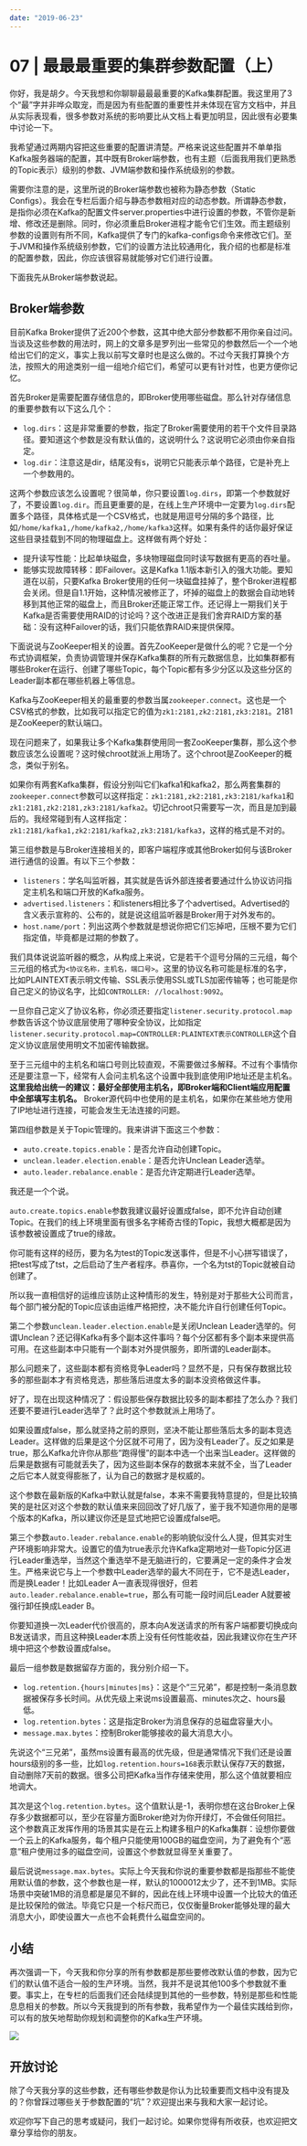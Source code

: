 ```yaml
---
date: "2019-06-23"
---  
```

      
# 07 | 最最最重要的集群参数配置（上）
你好，我是胡夕。今天我想和你聊聊最最最重要的Kafka集群配置。我这里用了3个“最”字并非哗众取宠，而是因为有些配置的重要性并未体现在官方文档中，并且从实际表现看，很多参数对系统的影响要比从文档上看更加明显，因此很有必要集中讨论一下。

我希望通过两期内容把这些重要的配置讲清楚。严格来说这些配置并不单单指Kafka服务器端的配置，其中既有Broker端参数，也有主题（后面我用我们更熟悉的Topic表示）级别的参数、JVM端参数和操作系统级别的参数。

需要你注意的是，这里所说的Broker端参数也被称为静态参数（Static Configs）。我会在专栏后面介绍与静态参数相对应的动态参数。所谓静态参数，是指你必须在Kafka的配置文件server.properties中进行设置的参数，不管你是新增、修改还是删除。同时，你必须重启Broker进程才能令它们生效。而主题级别参数的设置则有所不同，Kafka提供了专门的kafka-configs命令来修改它们。至于JVM和操作系统级别参数，它们的设置方法比较通用化，我介绍的也都是标准的配置参数，因此，你应该很容易就能够对它们进行设置。

下面我先从Broker端参数说起。

<!-- [[[read_end]]] -->

## Broker端参数

目前Kafka Broker提供了近200个参数，这其中绝大部分参数都不用你亲自过问。当谈及这些参数的用法时，网上的文章多是罗列出一些常见的参数然后一个一个地给出它们的定义，事实上我以前写文章时也是这么做的。不过今天我打算换个方法，按照大的用途类别一组一组地介绍它们，希望可以更有针对性，也更方便你记忆。

首先Broker是需要配置存储信息的，即Broker使用哪些磁盘。那么针对存储信息的重要参数有以下这么几个：

* `log.dirs`：这是非常重要的参数，指定了Broker需要使用的若干个文件目录路径。要知道这个参数是没有默认值的，这说明什么？这说明它必须由你亲自指定。
* `log.dir`：注意这是dir，结尾没有s，说明它只能表示单个路径，它是补充上一个参数用的。

这两个参数应该怎么设置呢？很简单，你只要设置`log.dirs`，即第一个参数就好了，不要设置`log.dir`。而且更重要的是，在线上生产环境中一定要为`log.dirs`配置多个路径，具体格式是一个CSV格式，也就是用逗号分隔的多个路径，比如`/home/kafka1,/home/kafka2,/home/kafka3`这样。如果有条件的话你最好保证这些目录挂载到不同的物理磁盘上。这样做有两个好处：

* 提升读写性能：比起单块磁盘，多块物理磁盘同时读写数据有更高的吞吐量。
* 能够实现故障转移：即Failover。这是Kafka 1.1版本新引入的强大功能。要知道在以前，只要Kafka Broker使用的任何一块磁盘挂掉了，整个Broker进程都会关闭。但是自1.1开始，这种情况被修正了，坏掉的磁盘上的数据会自动地转移到其他正常的磁盘上，而且Broker还能正常工作。还记得上一期我们关于Kafka是否需要使用RAID的讨论吗？这个改进正是我们舍弃RAID方案的基础：没有这种Failover的话，我们只能依靠RAID来提供保障。

下面说说与ZooKeeper相关的设置。首先ZooKeeper是做什么的呢？它是一个分布式协调框架，负责协调管理并保存Kafka集群的所有元数据信息，比如集群都有哪些Broker在运行、创建了哪些Topic，每个Topic都有多少分区以及这些分区的Leader副本都在哪些机器上等信息。

Kafka与ZooKeeper相关的最重要的参数当属`zookeeper.connect`。这也是一个CSV格式的参数，比如我可以指定它的值为`zk1:2181,zk2:2181,zk3:2181`。2181是ZooKeeper的默认端口。

现在问题来了，如果我让多个Kafka集群使用同一套ZooKeeper集群，那么这个参数应该怎么设置呢？这时候chroot就派上用场了。这个chroot是ZooKeeper的概念，类似于别名。

如果你有两套Kafka集群，假设分别叫它们kafka1和kafka2，那么两套集群的`zookeeper.connect`参数可以这样指定：`zk1:2181,zk2:2181,zk3:2181/kafka1`和`zk1:2181,zk2:2181,zk3:2181/kafka2`。切记chroot只需要写一次，而且是加到最后的。我经常碰到有人这样指定：`zk1:2181/kafka1,zk2:2181/kafka2,zk3:2181/kafka3`，这样的格式是不对的。

第三组参数是与Broker连接相关的，即客户端程序或其他Broker如何与该Broker进行通信的设置。有以下三个参数：

* `listeners`：学名叫监听器，其实就是告诉外部连接者要通过什么协议访问指定主机名和端口开放的Kafka服务。
* `advertised.listeners`：和listeners相比多了个advertised。Advertised的含义表示宣称的、公布的，就是说这组监听器是Broker用于对外发布的。
* `host.name/port`：列出这两个参数就是想说你把它们忘掉吧，压根不要为它们指定值，毕竟都是过期的参数了。

我们具体说说监听器的概念，从构成上来说，它是若干个逗号分隔的三元组，每个三元组的格式为`<协议名称，主机名，端口号>`。这里的协议名称可能是标准的名字，比如PLAINTEXT表示明文传输、SSL表示使用SSL或TLS加密传输等；也可能是你自己定义的协议名字，比如`CONTROLLER: //localhost:9092`。

一旦你自己定义了协议名称，你必须还要指定`listener.security.protocol.map`参数告诉这个协议底层使用了哪种安全协议，比如指定`listener.security.protocol.map=CONTROLLER:PLAINTEXT表示CONTROLLER`这个自定义协议底层使用明文不加密传输数据。

至于三元组中的主机名和端口号则比较直观，不需要做过多解释。不过有个事情你还是要注意一下，经常有人会问主机名这个设置中我到底使用IP地址还是主机名。**这里我给出统一的建议：最好全部使用主机名，即Broker端和Client端应用配置中全部填写主机名。** Broker源代码中也使用的是主机名，如果你在某些地方使用了IP地址进行连接，可能会发生无法连接的问题。

第四组参数是关于Topic管理的。我来讲讲下面这三个参数：

* `auto.create.topics.enable`：是否允许自动创建Topic。
* `unclean.leader.election.enable`：是否允许Unclean Leader选举。
* `auto.leader.rebalance.enable`：是否允许定期进行Leader选举。

我还是一个个说。

`auto.create.topics.enable`参数我建议最好设置成false，即不允许自动创建Topic。在我们的线上环境里面有很多名字稀奇古怪的Topic，我想大概都是因为该参数被设置成了true的缘故。

你可能有这样的经历，要为名为test的Topic发送事件，但是不小心拼写错误了，把test写成了tst，之后启动了生产者程序。恭喜你，一个名为tst的Topic就被自动创建了。

所以我一直相信好的运维应该防止这种情形的发生，特别是对于那些大公司而言，每个部门被分配的Topic应该由运维严格把控，决不能允许自行创建任何Topic。

第二个参数`unclean.leader.election.enable`是关闭Unclean Leader选举的。何谓Unclean？还记得Kafka有多个副本这件事吗？每个分区都有多个副本来提供高可用。在这些副本中只能有一个副本对外提供服务，即所谓的Leader副本。

那么问题来了，这些副本都有资格竞争Leader吗？显然不是，只有保存数据比较多的那些副本才有资格竞选，那些落后进度太多的副本没资格做这件事。

好了，现在出现这种情况了：假设那些保存数据比较多的副本都挂了怎么办？我们还要不要进行Leader选举了？此时这个参数就派上用场了。

如果设置成false，那么就坚持之前的原则，坚决不能让那些落后太多的副本竞选Leader。这样做的后果是这个分区就不可用了，因为没有Leader了。反之如果是true，那么Kafka允许你从那些“跑得慢”的副本中选一个出来当Leader。这样做的后果是数据有可能就丢失了，因为这些副本保存的数据本来就不全，当了Leader之后它本人就变得膨胀了，认为自己的数据才是权威的。

这个参数在最新版的Kafka中默认就是false，本来不需要我特意提的，但是比较搞笑的是社区对这个参数的默认值来来回回改了好几版了，鉴于我不知道你用的是哪个版本的Kafka，所以建议你还是显式地把它设置成false吧。

第三个参数`auto.leader.rebalance.enable`的影响貌似没什么人提，但其实对生产环境影响非常大。设置它的值为true表示允许Kafka定期地对一些Topic分区进行Leader重选举，当然这个重选举不是无脑进行的，它要满足一定的条件才会发生。严格来说它与上一个参数中Leader选举的最大不同在于，它不是选Leader，而是换Leader！比如Leader A一直表现得很好，但若`auto.leader.rebalance.enable=true`，那么有可能一段时间后Leader A就要被强行卸任换成Leader B。

你要知道换一次Leader代价很高的，原本向A发送请求的所有客户端都要切换成向B发送请求，而且这种换Leader本质上没有任何性能收益，因此我建议你在生产环境中把这个参数设置成false。

最后一组参数是数据留存方面的，我分别介绍一下。

* `log.retention.{hours|minutes|ms}`：这是个“三兄弟”，都是控制一条消息数据被保存多长时间。从优先级上来说ms设置最高、minutes次之、hours最低。
* `log.retention.bytes`：这是指定Broker为消息保存的总磁盘容量大小。
* `message.max.bytes`：控制Broker能够接收的最大消息大小。

先说这个“三兄弟”，虽然ms设置有最高的优先级，但是通常情况下我们还是设置hours级别的多一些，比如`log.retention.hours=168`表示默认保存7天的数据，自动删除7天前的数据。很多公司把Kafka当作存储来使用，那么这个值就要相应地调大。

其次是这个`log.retention.bytes`。这个值默认是-1，表明你想在这台Broker上保存多少数据都可以，至少在容量方面Broker绝对为你开绿灯，不会做任何阻拦。这个参数真正发挥作用的场景其实是在云上构建多租户的Kafka集群：设想你要做一个云上的Kafka服务，每个租户只能使用100GB的磁盘空间，为了避免有个“恶意”租户使用过多的磁盘空间，设置这个参数就显得至关重要了。

最后说说`message.max.bytes`。实际上今天我和你说的重要参数都是指那些不能使用默认值的参数，这个参数也是一样，默认的1000012太少了，还不到1MB。实际场景中突破1MB的消息都是屡见不鲜的，因此在线上环境中设置一个比较大的值还是比较保险的做法。毕竟它只是一个标尺而已，仅仅衡量Broker能够处理的最大消息大小，即使设置大一点也不会耗费什么磁盘空间的。

## 小结

再次强调一下，今天我和你分享的所有参数都是那些要修改默认值的参数，因为它们的默认值不适合一般的生产环境。当然，我并不是说其他100多个参数就不重要。事实上，在专栏的后面我们还会陆续提到其他的一些参数，特别是那些和性能息息相关的参数。所以今天我提到的所有参数，我希望作为一个最佳实践给到你，可以有的放矢地帮助你规划和调整你的Kafka生产环境。

![](./httpsstatic001geekbangorgresourceimaged5e7d5248ba158a2283c095324a265d9f7e7.jpg)

## 开放讨论

除了今天我分享的这些参数，还有哪些参数是你认为比较重要而文档中没有提及的？你曾踩过哪些关于参数配置的“坑”？欢迎提出来与我和大家一起讨论。

欢迎你写下自己的思考或疑问，我们一起讨论。如果你觉得有所收获，也欢迎把文章分享给你的朋友。